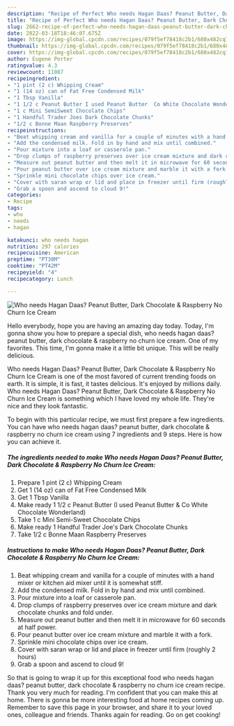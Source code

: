 ```yaml
---
description: "Recipe of Perfect Who needs Hagan Daas? Peanut Butter, Dark Chocolate &amp;amp; Raspberry No Churn Ice Cream"
title: "Recipe of Perfect Who needs Hagan Daas? Peanut Butter, Dark Chocolate &amp;amp; Raspberry No Churn Ice Cream"
slug: 2662-recipe-of-perfect-who-needs-hagan-daas-peanut-butter-dark-chocolate-and-amp-raspberry-no-churn-ice-cream
date: 2022-03-18T18:46:07.675Z
image: https://img-global.cpcdn.com/recipes/079f5ef78418c2b1/680x482cq70/who-needs-hagan-daas-peanut-butter-dark-chocolate-raspberry-no-churn-ice-cream-recipe-main-photo.jpg
thumbnail: https://img-global.cpcdn.com/recipes/079f5ef78418c2b1/680x482cq70/who-needs-hagan-daas-peanut-butter-dark-chocolate-raspberry-no-churn-ice-cream-recipe-main-photo.jpg
cover: https://img-global.cpcdn.com/recipes/079f5ef78418c2b1/680x482cq70/who-needs-hagan-daas-peanut-butter-dark-chocolate-raspberry-no-churn-ice-cream-recipe-main-photo.jpg
author: Eugene Porter
ratingvalue: 4.3
reviewcount: 11087
recipeingredient:
- "1 pint (2 c) Whipping Cream"
- "1 (14 oz) can of Fat Free Condensed Milk"
- "1 Tbsp Vanilla"
- "1 1/2 c Peanut Butter I used Peanut Butter  Co White Chocolate Wonderland"
- "1 c Mini SemiSweet Chocolate Chips"
- "1 Handful Trader Joes Dark Chocolate Chunks"
- "1/2 c Bonne Maan Raspberry Preserves"
recipeinstructions:
- "Beat whipping cream and vanilla for a couple of minutes with a hand mixer or kitchen aid mixer until it is somewhat stiff."
- "Add the condensed milk. Fold in by hand and mix until combined."
- "Pour mixture into a loaf or casserole pan."
- "Drop clumps of raspberry preserves over ice cream mixture and dark chocolate chunks and fold under."
- "Measure out peanut butter and then melt it in microwave for 60 seconds at half power."
- "Pour peanut butter over ice cream mixture and marble it with a fork."
- "Sprinkle mini chocolate chips over ice cream."
- "Cover with saran wrap or lid and place in freezer until firm (roughly 2 hours)"
- "Grab a spoon and ascend to cloud 9!"
categories:
- Recipe
tags:
- who
- needs
- hagan

katakunci: who needs hagan 
nutrition: 297 calories
recipecuisine: American
preptime: "PT38M"
cooktime: "PT42M"
recipeyield: "4"
recipecategory: Lunch

---
```



![Who needs Hagan Daas? Peanut Butter, Dark Chocolate &amp; Raspberry No Churn Ice Cream](https://img-global.cpcdn.com/recipes/079f5ef78418c2b1/680x482cq70/who-needs-hagan-daas-peanut-butter-dark-chocolate-raspberry-no-churn-ice-cream-recipe-main-photo.jpg)

Hello everybody, hope you are having an amazing day today. Today, I'm gonna show you how to prepare a special dish, who needs hagan daas? peanut butter, dark chocolate &amp; raspberry no churn ice cream. One of my favorites. This time, I'm gonna make it a little bit unique. This will be really delicious.

Who needs Hagan Daas? Peanut Butter, Dark Chocolate &amp; Raspberry No Churn Ice Cream is one of the most favored of current trending foods on earth. It is simple, it is fast, it tastes delicious. It's enjoyed by millions daily. Who needs Hagan Daas? Peanut Butter, Dark Chocolate &amp; Raspberry No Churn Ice Cream is something which I have loved my whole life. They're nice and they look fantastic.




To begin with this particular recipe, we must first prepare a few ingredients. You can have who needs hagan daas? peanut butter, dark chocolate &amp; raspberry no churn ice cream using 7 ingredients and 9 steps. Here is how you can achieve it.

<!--inarticleads1-->

##### The ingredients needed to make Who needs Hagan Daas? Peanut Butter, Dark Chocolate &amp; Raspberry No Churn Ice Cream:

1. Prepare 1 pint (2 c) Whipping Cream
1. Get 1 (14 oz) can of Fat Free Condensed Milk
1. Get 1 Tbsp Vanilla
1. Make ready 1 1/2 c Peanut Butter (I used Peanut Butter &amp; Co White Chocolate Wonderland)
1. Take 1 c Mini Semi-Sweet Chocolate Chips
1. Make ready 1 Handful Trader Joe&#39;s Dark Chocolate Chunks
1. Take 1/2 c Bonne Maan Raspberry Preserves




<!--inarticleads2-->

##### Instructions to make Who needs Hagan Daas? Peanut Butter, Dark Chocolate &amp; Raspberry No Churn Ice Cream:

1. Beat whipping cream and vanilla for a couple of minutes with a hand mixer or kitchen aid mixer until it is somewhat stiff.
1. Add the condensed milk. Fold in by hand and mix until combined.
1. Pour mixture into a loaf or casserole pan.
1. Drop clumps of raspberry preserves over ice cream mixture and dark chocolate chunks and fold under.
1. Measure out peanut butter and then melt it in microwave for 60 seconds at half power.
1. Pour peanut butter over ice cream mixture and marble it with a fork.
1. Sprinkle mini chocolate chips over ice cream.
1. Cover with saran wrap or lid and place in freezer until firm (roughly 2 hours)
1. Grab a spoon and ascend to cloud 9!




So that is going to wrap it up for this exceptional food who needs hagan daas? peanut butter, dark chocolate &amp; raspberry no churn ice cream recipe. Thank you very much for reading. I'm confident that you can make this at home. There is gonna be more interesting food at home recipes coming up. Remember to save this page in your browser, and share it to your loved ones, colleague and friends. Thanks again for reading. Go on get cooking!
